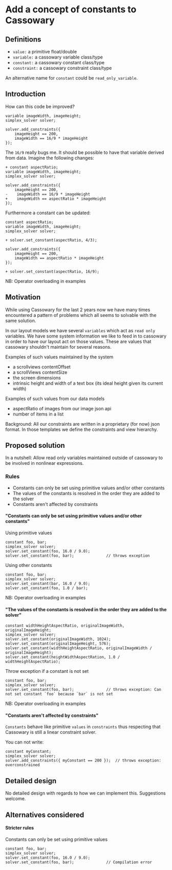 # Add a concept of constants to Cassowary

## Definitions

- `value:` a primitive float/double
- `variable:` a cassowary variable class/type
- `constant:` a cassowary constant class/type
- `constraint:` a cassowary constraint class/type

An alternative name for `constant` could be `read_only_variable`.

## Introduction

How can this code be improved?
```cplusplus
variable imageWidth, imageHeight;
simplex_solver solver;

solver.add_constraints({
    imageHeight == 200,
    imageWidth == 16/9 * imageHeight
});
```

The `16/9` really bugs me. It should be possible to have that variable derived from data. Imagine the following changes:
```cplusplus
+ constant aspectRatio;
variable imageWidth, imageHeight;
simplex_solver solver;

solver.add_constraints({
    imageHeight == 200,
-    imageWidth == 16/9 * imageHeight
+    imageWidth == aspectRatio * imageHeight
});
```

Furthermore a constant can be updated:
```cplusplus
constant aspectRatio;
variable imageWidth, imageHeight;
simplex_solver solver;

+ solver.set_constant(aspectRatio, 4/3);

solver.add_constraints({
    imageHeight == 200,
    imageWidth == aspectRatio * imageHeight
});

+ solver.set_constant(aspectRatio, 16/9);
```

NB: Operator overloading in examples

## Motivation

While using Cassowary for the last 2 years now we have many times encountered a pattern of problems which all seems to solvable with the same solution.

In our layout models we have several `variables` which act as `read only` variables. We have some system information we like to feed in to cassowary in order to have our layout act on those values. These are values that cassowary shouldn't maintain for several reasons.

Examples of such values maintained by the system
- a scrollviews contentOffset
- a scrollViews contentSize
- the screen dimensions
- intrinsic height and width of a text box (its ideal height given its current width)

Examples of such values from our data models
- aspectRatio of images from our image json api
- number of items in a list

Background: All our constraints are written in a proprietary (for now) json format. In those templates we define the constraints and view hierarchy.

## Proposed solution

In a nutshell: Allow read only variables maintained outside of cassowary to be involved in nonlinear expressions.

### Rules

- Constants can only be set using primitive values and/or other constants
- The values of the constants is resolved in the order they are added to the solver
- Constants aren't affected by constraints

#### "Constants can only be set using primitive values and/or other constants"

Using primitive values
```cplusplus
constant foo, bar;
simplex_solver solver;
solver.set_constant(foo, 16.0 / 9.0);
solver.set_constant(foo, bar);              // throws exception
```

Using other constants
```cplusplus
constant foo, bar;
simplex_solver solver;
solver.set_constant(bar, 16.0 / 9.0);
solver.set_constant(foo, 1.0 / bar);
```
NB: Operator overloading in examples

#### "The values of the constants is resolved in the order they are added to the solver"

```cplusplus
constant widthHeightAspectRatio, originalImageWidth, originalImageHeight;
simplex_solver solver;
solver.set_constant(originalImageWidth, 1024);
solver.set_constant(originalImageHeight, 576);
solver.set_constant(widthHeightAspectRatio, originalImageWidth / originalImageHeight);
solver.set_constant(heightWidthAspectRation, 1.0 / widthHeightAspectRatio);
```

Throw exception if a constant is not set
```cplusplus
constant foo, bar;
simplex_solver solver;
solver.set_constant(foo, bar);              // throws exception: Can not set constant `foo` because `bar` is not set
```
NB: Operator overloading in examples

#### "Constants aren't affected by constraints"

`Constants` behave like primitive `values` in `constraints` thus respecting that Cassowary is still a linear constraint solver.

You can not write:
```cplusplus
constant myConstant;
simplex_solver solver;
solver.add_constraints({ myConstant == 200 });  // throws exception: overconstrained
```

## Detailed design

No detailed design with regards to how we can implement this. Suggestions welcome.


## Alternatives considered

#### Stricter rules

Constants can only be set using primitive values

```cplusplus
constant foo, bar;
simplex_solver solver;
solver.set_constant(foo, 16.0 / 9.0);
solver.set_constant(foo, bar);              // Compilation error
```
